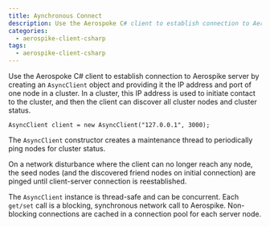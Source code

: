 ```yaml
---
title: Aynchronous Connect
description: Use the Aerospoke C# client to establish connection to Aerospike server by creating an `AsyncClient` object and providing it the IP address and port of the node or one of the nodes in a cluster.
categories:
  - aerospike-client-csharp
tags:
  - aerospike-client-csharp
---
```


Use the Aerospoke C# client to establish connection to Aerospike server by creating an `AsyncClient` object and providing it the IP address and port of one node in a cluster. In a cluster, this IP address is used to initiate contact to the cluster, and then the client can discover all cluster nodes and cluster status.

```
AsyncClient client = new AsyncClient("127.0.0.1", 3000);
```

The `AsyncClient` constructor creates a maintenance thread to periodically ping nodes for cluster status.

On a network disturbance where the client can no longer reach any node, the seed nodes (and the discovered friend nodes on initial connection) are pinged until client-server connection is reestablished.

The `AsyncClient` instance is thread-safe and can be concurrent. Each `get/set` call is a blocking, synchronous network call to Aerospike. Non-blocking connections are cached in a connection pool for each server node.
